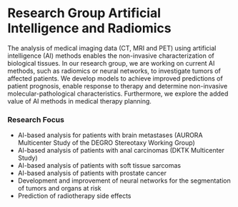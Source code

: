 # Research Group Artificial Intelligence and Radiomics

The analysis of medical imaging data (CT, MRI and PET) using artificial intelligence (AI) methods enables the non-invasive characterization of biological tissues. In our research group, we are working on current AI methods, such as radiomics or neural networks, to investigate tumors of affected patients. We develop models to achieve improved predictions of patient prognosis, enable response to therapy and determine non-invasive molecular-pathological characteristics. Furthermore, we explore the added value of AI methods in medical therapy planning.

### Research Focus
- AI-based analysis for patients with brain metastases (AURORA Multicenter Study of the DEGRO Stereotaxy Working Group)
- AI-based analysis of patients with anal carcinomas (DKTK Multicenter Study)
- AI-based analysis of patients with soft tissue sarcomas
- AI-based analysis of patients with prostate cancer
- Development and improvement of neural networks for the segmentation of tumors and organs at risk
- Prediction of radiotherapy side effects 

<!--
**MRI-RadOnc/MRI-RadOnc** is a ✨ _special_ ✨ repository because its `README.md` (this file) appears on your GitHub profile.

Here are some ideas to get you started:

- 🔭 I’m currently working on ...
- 🌱 I’m currently learning ...
- 👯 I’m looking to collaborate on ...
- 🤔 I’m looking for help with ...
- 💬 Ask me about ...
- 📫 How to reach me: ...
- 😄 Pronouns: ...
- ⚡ Fun fact: ...
-->
